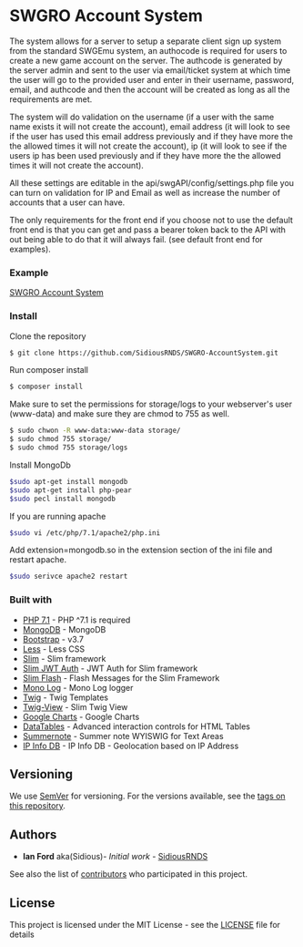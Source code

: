 # SWGRO Account System

The system allows for a server to setup a separate client sign up system from the standard SWGEmu system, an authocode is required for users to create a
new game account on the server. The authcode is generated by the server admin and sent to the user via email/ticket system at which time the user will go
to the provided user and enter in their username, password, email, and authcode and then the account will be created as long as all the requirements are met.

The system will do validation on the username (if a user with the same name exists it will not create the account), email address (it will look to see if the user has used this email address previously and if they have more the the allowed times it will not create the account), ip (it will look to see if the users
ip has been used previously and if they have more the the allowed times it will not create the account).

All these settings are editable in the api/swgAPI/config/settings.php file you can turn on validation for IP and Email as well as increase the number of accounts that a user can have.

The only requirements for the front end if you choose not to use the default front end is that you can get and pass a bearer token back to the API with out being able to do that it will always fail. (see default front end for examples).

### Example
[SWGRO Account System](http://clientaccess.swgrogueone.com)

### Install
Clone the repository
``` bash
$ git clone https://github.com/SidiousRNDS/SWGRO-AccountSystem.git
```
Run composer install
``` bash
$ composer install
```
Make sure to set the permissions for storage/logs to your webserver's user (www-data) and make sure they are chmod to 755 as well.
``` bash
$ sudo chwon -R www-data:www-data storage/
$ sudo chmod 755 storage/
$ sudo chmod 755 storage/logs
```

Install MongoDb
``` bash
$sudo apt-get install mongodb
$sudo apt-get install php-pear
$sudo pecl install mongodb
```

If you are running apache
``` bash
$sudo vi /etc/php/7.1/apache2/php.ini
```
Add extension=mongodb.so in the extension section of the ini file and restart apache.

``` bash
$sudo serivce apache2 restart
```


### Built with
* [PHP 7.1](http://php.net) - PHP ^7.1 is required
* [MongoDB](https://www.mongodb.com/) - MongoDB
* [Bootstrap](https://getbootstrap.com/) - v3.7
* [Less](http://lesscss.org/) - Less CSS
* [Slim](https://www.slimframework.com/) - Slim framework
* [Slim JWT Auth](https://github.com/tuupola/slim-jwt-auth) - JWT Auth for Slim framework
* [Slim Flash](https://github.com/slimphp/Slim-Flash) - Flash Messages for the Slim Framework
* [Mono Log](https://github.com/Seldaek/monolog) - Mono Log logger
* [Twig](https://twig.symfony.com) - Twig Templates
* [Twig-View](https://github.com/slimphp/Twig-View) - Slim Twig View
* [Google Charts](https://developers.google.com/chart/) - Google Charts
* [DataTables](https://datatables.net) - Advanced interaction controls for HTML Tables
* [Summernote](https://summernote.org/) - Summer note WYISWIG for Text Areas
* [IP Info DB](http://ipinfodb.com/) - IP Info DB - Geolocation based on IP Address

## Versioning

We use [SemVer](http://semver.org/) for versioning. For the versions available, see the [tags on this repository](https://github.com/SidiousRNDS/SWGRO-AccountSystem/tags).

## Authors

* **Ian Ford** aka(Sidious)- *Initial work* - [SidiousRNDS](https://github.com/SidiousRNDS)

See also the list of [contributors](https://github.com/SidiousRNDS/SWGRO-AccountSystem/contributors) who participated in this project.

## License

This project is licensed under the MIT License - see the [LICENSE](LICENSE) file for details
